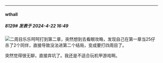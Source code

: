 ﻿
*****

####  wthall  
##### 8129#       发表于 2024-4-22 16:49

<img src="https://static.saraba1st.com/image/smiley/face2017/067.png" referrerpolicy="no-referrer">二周目乐乐呵呵打到第二章，突然想到去看眼攻略，发现自己在第一章当25仔杀了2个同伴，直接导致没法进第二个结局，变成要打四周目了。

突然觉得很无聊，直接弃坑了。我还是不适合玩机甲游戏啊。

